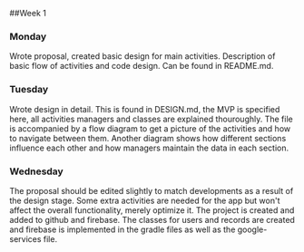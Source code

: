 ##Week 1
### Monday
Wrote proposal, created basic design for main activities. Description of basic flow of activities and code design. Can be found in README.md.
### Tuesday
Wrote design in detail. This is found in DESIGN.md, the MVP is specified here, all activities managers and classes are explained thouroughly.
The file is accompanied by a flow diagram to get a picture of the activities and how to navigate between them. Another diagram
shows how different sections influence each other and how managers maintain the data in each section. 
### Wednesday
The proposal should be edited slightly to match developments as a result of the design stage. Some extra activities are needed for the app
but won't affect the overall functionality, merely optimize it. The project is created and added to github and firebase.
The classes for users and records are created and firebase is implemented in the gradle files as well as the google-services file.
